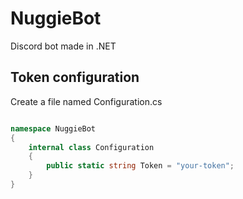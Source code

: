 # NuggieBot
Discord bot made in .NET

## Token configuration

Create a file named Configuration.cs

```c#

namespace NuggieBot
{
    internal class Configuration
    {
        public static string Token = "your-token";
    }
}


```
